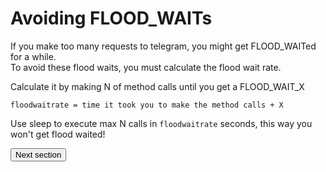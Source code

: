 # Avoiding FLOOD_WAITs

If you make too many requests to telegram, you might get FLOOD_WAITed for a while.  
To avoid these flood waits, you must calculate the flood wait rate.  

Calculate it by making N of method calls until you get a FLOOD_WAIT_X   
 
```
floodwaitrate = time it took you to make the method calls + X   
```

Use sleep to execute max N calls in `floodwaitrate` seconds, this way you won't get flood waited!

<form action="https://docs.madelineproto.xyz/docs/LOGGING.html"><input type="submit" value="Next section" /></form>